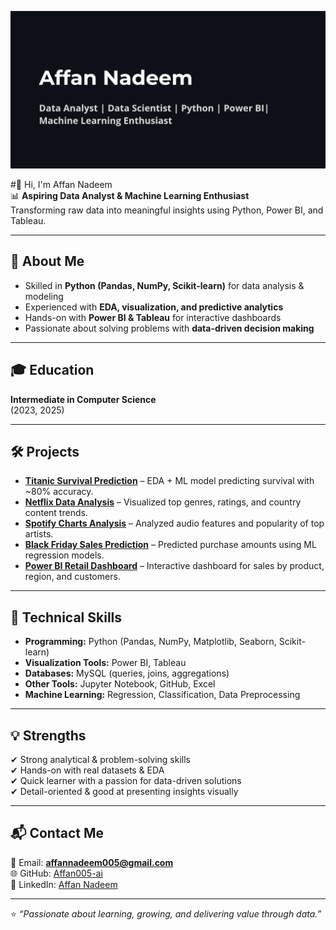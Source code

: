 
![Banner](banner.png)


#👋 Hi, I'm Affan Nadeem  
📊 **Aspiring Data Analyst & Machine Learning Enthusiast**  
Transforming raw data into meaningful insights using Python, Power BI, and Tableau.  

---

## 🚀 About Me  
- Skilled in **Python (Pandas, NumPy, Scikit-learn)** for data analysis & modeling  
- Experienced with **EDA, visualization, and predictive analytics**  
- Hands-on with **Power BI & Tableau** for interactive dashboards  
- Passionate about solving problems with **data-driven decision making**  

---

## 🎓 Education  
**Intermediate in Computer Science**  
(2023, 2025)  

---

## 🛠️ Projects  

- **[Titanic Survival Prediction](https://github.com/Affan005-ai/Titanic-EDA-ML)** – EDA + ML model predicting survival with ~80% accuracy.  
- **[Netflix Data Analysis](https://github.com/Affan005-ai/Netflix-EDA)** – Visualized top genres, ratings, and country content trends.  
- **[Spotify Charts Analysis](https://github.com/Affan005-ai/Spotify-EDA)** – Analyzed audio features and popularity of top artists.  
- **[Black Friday Sales Prediction](https://github.com/Affan005-ai/Black-Friday-Sales)** – Predicted purchase amounts using ML regression models.  
- **[Power BI Retail Dashboard](https://github.com/Affan005-ai/PowerBI-Retail-Sales)** – Interactive dashboard for sales by product, region, and customers.  

---

## 🧰 Technical Skills  
- **Programming:** Python (Pandas, NumPy, Matplotlib, Seaborn, Scikit-learn)  
- **Visualization Tools:** Power BI, Tableau  
- **Databases:** MySQL (queries, joins, aggregations)  
- **Other Tools:** Jupyter Notebook, GitHub, Excel  
- **Machine Learning:** Regression, Classification, Data Preprocessing  

---

## 💡 Strengths  
✔ Strong analytical & problem-solving skills  
✔ Hands-on with real datasets & EDA  
✔ Quick learner with a passion for data-driven solutions  
✔ Detail-oriented & good at presenting insights visually  

---

## 📬 Contact Me  
📧 Email: **affannadeem005@gmail.com**  
🌐 GitHub: [Affan005-ai](https://github.com/Affan005-ai)  
💼 LinkedIn: [Affan Nadeem](https://www.linkedin.com/in/affan-nadeem-801b21375/)  

---

⭐️ _“Passionate about learning, growing, and delivering value through data.”_